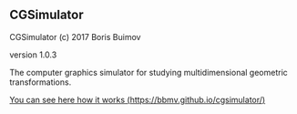 ## CGSimulator
CGSimulator (c) 2017 Boris Buimov

version 1.0.3

The computer graphics simulator for studying multidimensional geometric transformations.

[You can see here how it works (https://bbmv.github.io/cgsimulator/)](https://bbmv.github.io/cgsimulator/)
